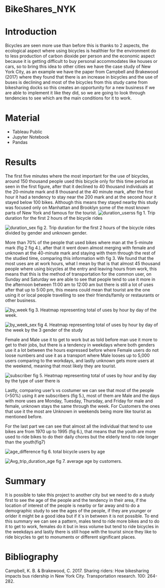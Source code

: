 # BikeShares_NYK
# Introduction 
Bicycles are seen more use than before this is thanks to 2 aspects, the ecological aspect where using bicycles is healthier for the environment do to less production of carbon dioxide per person and the economic aspect because it is getting difficult to buy personal accommodates like houses or cars, so to bring this idea to other cities we have the case study of New York City,  as an example we have the paper from Campbell and Brakewood (2017) where they found that there is an increase in bicycles and the use of buses is declining and most of the bicycles from this study came from bikesharing docks so this creates an opportunity for a new business if we are able to implement it like they did, so we are going to look through tendencies to see which are the main conditions for it to work.
# Material 
-	Tableau Public
-	Jupyter Notebook
-	Pandas
# Results 
The first five minutes where the most important for the use of bicycles, around 150 thousand people used this bicycle only for this time period as seen in the first figure, after that it declined to 40 thousand individuals at the 20-minute mark and 8 thousand at the 40 minute mark, after the first hour it had a tendency to stay near the 200 mark and at the second hour it stayed below 100 bikes. Although this means they stayed nearby this study was focused only on Manhattan and Brooklyn some of the most known parts of New York and famous for the tourist.
![duration_userss](https://user-images.githubusercontent.com/100168991/194461070-7f107e9f-e3da-423d-b56e-9ff77ef68e8d.png)
fig 1. Trip duration for the first 2 hours of the bicycle rides

![duration_sex](https://user-images.githubusercontent.com/100168991/194461174-c0707bc9-0875-4712-86b1-71c0e9895019.png)
fig 2. Trip duration for the first 2 hours of the bicycle rides divided by gender and unknown gender.

More than 70% of the people that used bikes where man at the 5-minute mark (fig 2 fig 4.), after that it went down almost merging with female and unknown at the 40-minute mark and staying with them through the rest of the studied time, comparing this information with fig 3. We found that the most uses are at work hours, what I mean by that is that almost 45 thousand people where using bicycles at the entry and leaving hours from work, this means that this is the method of transportation for the common user, on Sunday and Saturday we are able to see that people tend to use it more in the afternoon between 11:00 am to 12:00 am but there is still a lot of uses after that up to 5:00 pm, this means could mean that tourist are the one using it or local people travelling to see their friends/family or restaurants or other business.

![by_week](https://user-images.githubusercontent.com/100168991/194461273-61443b14-123e-4a30-bab7-9c841bb02ada.png)
fig 3. Heatmap representing total of uses by hour by day of the week.


![by_week_sex](https://user-images.githubusercontent.com/100168991/194461387-4ec80740-d1f2-4e92-ae7b-3078ddb94363.png)
fig 4. Heatmap representing total of uses by hour by day of the week by the 3 gender of the study

Female and Male use it to get to work but as told before man use it more to get to their jobs, but there is a tendency in weekdays where both genders use it a lot between the hours expressed before where Female users do not loose numbers and use it as a transport where Male looses up to 5,000 users comparing to the workdays, and lastly unknown gets more users at the weekend, meaning that most likely they are tourist.

![subscriber](https://user-images.githubusercontent.com/100168991/194461486-218f754a-9e23-408a-bc4c-5651eaadee3e.png)
fig 5. Heatmap representing total of uses by hour and by day by the type of user there is

Lastly, comparing user’s vs costumer we can see that most of the people (>50%) using it are subscribers (fig 5.), most of them are Male and the days with more uses are Monday, Tuesday, Thursday, and Friday for male and female, unknown stays the same through the week. For Customers the ones that use it the most are Unknown in weekends being more like tourist as mentioned before.


For the last part we can see that almost all the individual that tend to use bikes are from 1970 up to 1995 (fig 6.), that means that the youth are more used to ride bikes to do their daily chores but the elderly tend to ride longer than the youth(fig7)

![age_difference](https://user-images.githubusercontent.com/100168991/194461567-b51a8679-ec33-4d98-b680-40ba9fb238a1.png)
fig 6. total bicycle users by age

![Avg_trip_duration_age](https://user-images.githubusercontent.com/100168991/194461610-b43225f9-895c-408a-8448-39deb3fadcd7.png)
fig 7. average age by customers.

# Summary
It is possible to take this project to another city but we need to do a study first to see the age of the people and the tendency in their area, if the location of interest of the people is nearby or far away and to do a demographic study to see the ages of the people, if they are younger or orlder it might be a good idea but if it´s in between it is not possible.
To end this summary we can see a pattern, males tend to ride more bikes and to do it to get to work, females do it but in less volume but tend to ride bicycles in the weekdays and lastly there is still hope with the tourist since they like to ride bicycles to get to monuments or different significant places.

# Bibliography
Campbell, K. B. & Brakewood, C. 2017. Sharing riders: How bikesharing impacts bus ridership in New York City. Transportation research. 100: 264-282.


